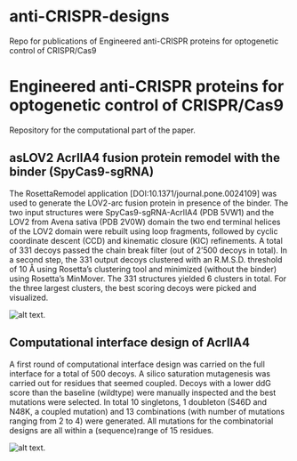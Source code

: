 # anti-CRISPR-designs
Repo for publications of Engineered anti-CRISPR proteins for optogenetic control of CRISPR/Cas9

# Engineered anti-CRISPR proteins for optogenetic control of CRISPR/Cas9
Repository for the computational part of the paper.

## asLOV2 AcrIIA4 fusion protein remodel with the binder (SpyCas9-sgRNA)
The RosettaRemodel application [DOI:10.1371/journal.pone.0024109] was used to generate the LOV2-arc fusion protein in presence of the binder. The two input structures were SpyCas9-sgRNA-AcrIIA4 (PDB 5VW1) and the LOV2 from Avena sativa (PDB 2V0W) domain the two end terminal helices of the LOV2 domain were rebuilt using loop fragments, followed by cyclic coordinate descent (CCD) and kinematic closure (KIC) refinements. A total of 331 decoys passed the chain break filter (out of 2’500 decoys in total). In a second step, the 331 output decoys clustered with an R.M.S.D. threshold of 10 Å using Rosetta’s clustering tool and minimized (without the binder) using Rosetta’s MinMover. The 331 structures yielded 6 clusters in total. For the three largest clusters, the best scoring decoys were picked and visualized.

![alt text](images/cluster_overview "Shown right the representative of the largest cluster bound to SpyCas9 and left the 3 major clusters.").

## Computational interface design of AcrIIA4
A first round of computational interface design was carried on the full interface for a total of 500 decoys. A silico saturation mutagenesis was carried out for residues that seemed coupled. Decoys with a lower ddG score than the baseline (wildtype) were manually inspected and the best mutations were selected. In total 10 singletons, 1 doubleton (S46D and N48K, a coupled mutation) and 13 combinations (with number of mutations ranging from 2 to 4) were generated. All mutations for the combinatorial designs are all within a (sequence)range of 15 residues.

![alt text](images/arcIIa4_interface "The arcIIA4 interface for design in red.").
